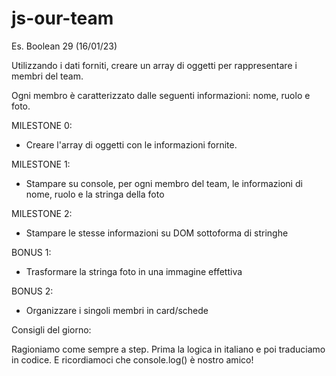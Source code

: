 # js-our-team
Es. Boolean 29 (16/01/23) 

Utilizzando i dati forniti, creare un array di oggetti per rappresentare i membri del team.

Ogni membro è caratterizzato dalle seguenti informazioni: nome, ruolo e foto.

MILESTONE 0:
- Creare l'array di oggetti con le informazioni fornite.

MILESTONE 1:
- Stampare su console, per ogni membro del team, le informazioni di nome, ruolo e la stringa della foto

MILESTONE 2:
- Stampare le stesse informazioni su DOM sottoforma di stringhe


BONUS 1:
- Trasformare la stringa foto in una immagine effettiva

BONUS 2:
- Organizzare i singoli membri in card/schede

Consigli del giorno:

Ragioniamo come sempre a step.
Prima la logica in italiano e poi traduciamo in codice.
E ricordiamoci che console.log() è nostro amico!
